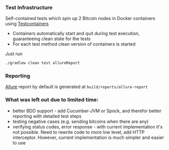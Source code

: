 ### Test Infrastructure
Self-contained tests which spin up 2 Bitcoin nodes in Docker containers using [Testcontainers](https://www.testcontainers.org/)
* Containers automatically start and quit during test execution, guaranteeing clean state for the tests
* For each test method clean version of containers is started

Just run 
```bash
./gradlew clean test allureReport
```

### Reporting
[Allure](http://allure.qatools.ru/) report by default is generated at `build/reports/allure-report`


### What was left out due to limited time:
* better BDD support - add Cucumber-JVM or Spock, and therefor better reporting with detailed test steps
* testing negative cases (e.g. sending bitcoins when there are any)
* verifying status codes, error response - with current implementation it's not possible. Need to rewrite code to more low level, add HTTP interceptor. However, current implementation is much simpler and easier to use
